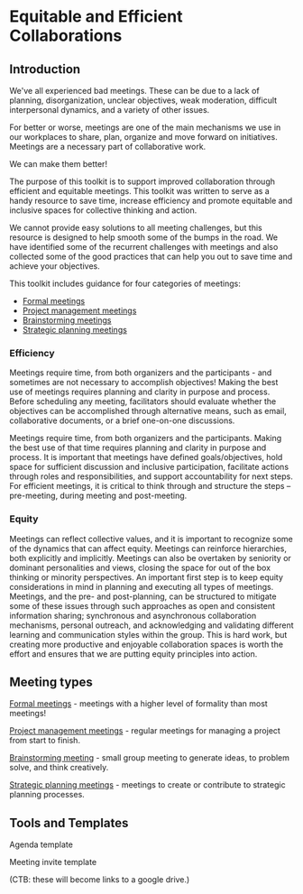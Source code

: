 # Equitable and Efficient Collaborations

## Introduction

We've all experienced bad meetings. These can be due to a lack of
planning, disorganization, unclear objectives, weak moderation,
difficult interpersonal dynamics, and a variety of other issues.

For better or worse, meetings are one of the main mechanisms we use in
our workplaces to share, plan, organize and move forward on
initiatives. Meetings are a necessary part of collaborative work.

We can make them better!

The purpose of this toolkit is to support improved collaboration
through efficient and equitable meetings. This toolkit was written to
serve as a handy resource to save time, increase efficiency and
promote equitable and inclusive spaces for collective thinking and
action.

We cannot provide easy solutions to all meeting challenges, but this
resource is designed to help smooth some of the bumps in the road. We
have identified some of the recurrent challenges with meetings and
also collected some of the good practices that can help you out to
save time and achieve your objectives.

This toolkit includes guidance for four categories of meetings: 

* [Formal meetings](formal-meetings.md)
* [Project management meetings](project-management.md)
* [Brainstorming meetings](brainstorming.md)
* [Strategic planning meetings](strategic-planning.md)

### Efficiency

Meetings require time, from both organizers and the participants - and
sometimes are not necessary to accomplish objectives! Making the best
use of meetings requires planning and clarity in purpose and process.
Before scheduling any meeting, facilitators should evaluate whether
the objectives can be accomplished through alternative means, such as
email, collaborative documents, or a brief one-on-one discussions.

Meetings require time, from both organizers and the
participants. Making the best use of that time requires planning and
clarity in purpose and process. It is important that meetings have
defined goals/objectives, hold space for sufficient discussion and
inclusive participation, facilitate actions through roles and
responsibilities, and support accountability for next steps. For
efficient meetings, it is critical to think through and structure the
steps – pre-meeting, during meeting and post-meeting.

### Equity

Meetings can reflect collective values, and it is important to
recognize some of the dynamics that can affect equity. Meetings can
reinforce hierarchies, both explicitly and implicitly. Meetings can
also be overtaken by seniority or dominant personalities and views,
closing the space for out of the box thinking or minority
perspectives. An important first step is to keep equity considerations
in mind in planning and executing all types of meetings. Meetings, and
the pre- and post-planning, can be structured to mitigate some of
these issues through such approaches as open and consistent
information sharing; synchronous and asynchronous collaboration
mechanisms, personal outreach, and acknowledging and validating
different learning and communication styles within the group. This is
hard work, but creating more productive and enjoyable collaboration
spaces is worth the effort and ensures that we are putting equity
principles into action.

## Meeting types

[Formal meetings](formal-meetings.md) - meetings with a higher level
of formality than most meetings!

[Project management meetings](project-management.md) - regular
meetings for managing a project from start to finish.

[Brainstorming meeting](brainstorming.md) - small group meeting to
generate ideas, to problem solve, and think creatively.

[Strategic planning meetings](strategic-planning.md) - meetings to create or contribute to strategic planning processes.

## Tools and Templates

Agenda template

Meeting invite template

(CTB: these will become links to a google drive.)
